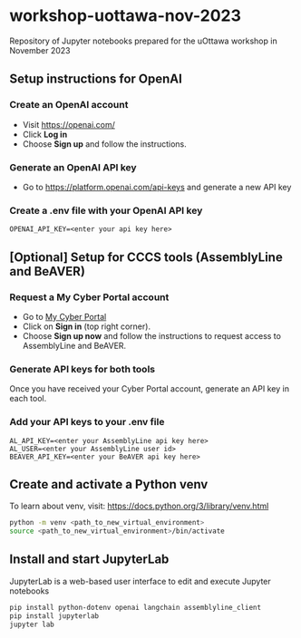 # workshop-uottawa-nov-2023
Repository of Jupyter notebooks prepared for the uOttawa workshop in November 2023

## Setup instructions for OpenAI
### Create an OpenAI account
* Visit https://openai.com/
* Click **Log in** 
* Choose **Sign up** and follow the instructions.

### Generate an OpenAI API key
* Go to https://platform.openai.com/api-keys and generate a new API key

### Create a .env file with your OpenAI API key
```
OPENAI_API_KEY=<enter your api key here>
```

## [Optional] Setup for CCCS tools (AssemblyLine and BeAVER)
### Request a My Cyber Portal account
* Go to [My Cyber Portal](https://portal-portail.cyber.gc.ca/en/)
* Click on **Sign in** (top right corner).
* Choose **Sign up now** and follow the instructions to request access to AssemblyLine and BeAVER.

### Generate API keys for both tools
Once you have received your Cyber Portal account, generate an API key in each tool. 

### Add your API keys to your .env file
```
AL_API_KEY=<enter your AssemblyLine api key here>
AL_USER=<enter your AssemblyLine user id>
BEAVER_API_KEY=<enter your BeAVER api key here>
```

## Create and activate a Python venv
To learn about venv, visit: https://docs.python.org/3/library/venv.html
```bash
python -m venv <path_to_new_virtual_environment>
source <path_to_new_virtual_environment>/bin/activate
```

## Install and start JupyterLab
JupyterLab is a web-based user interface to edit and execute Jupyter notebooks
```bash
pip install python-dotenv openai langchain assemblyline_client 
pip install jupyterlab
jupyter lab
```

